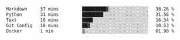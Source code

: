 <!--START_SECTION:waka-->

```txt
Markdown     37 mins         █████████▓░░░░░░░░░░░░░░░   38.26 %
Python       31 mins         ████████░░░░░░░░░░░░░░░░░   31.56 %
Text         16 mins         ████░░░░░░░░░░░░░░░░░░░░░   16.34 %
Git Config   10 mins         ██▓░░░░░░░░░░░░░░░░░░░░░░   10.53 %
Docker       1 min           ▒░░░░░░░░░░░░░░░░░░░░░░░░   01.98 %
```

<!--END_SECTION:waka--> 
 
